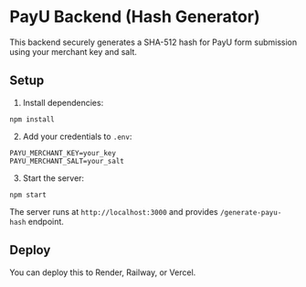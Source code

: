 # PayU Backend (Hash Generator)

This backend securely generates a SHA-512 hash for PayU form submission using your merchant key and salt.

## Setup

1. Install dependencies:
```
npm install
```

2. Add your credentials to `.env`:
```
PAYU_MERCHANT_KEY=your_key
PAYU_MERCHANT_SALT=your_salt
```

3. Start the server:
```
npm start
```

The server runs at `http://localhost:3000` and provides `/generate-payu-hash` endpoint.

## Deploy

You can deploy this to Render, Railway, or Vercel.
